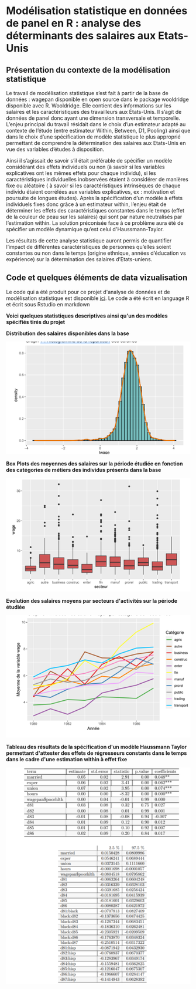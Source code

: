 # Modélisation statistique en données de panel en R : analyse des déterminants des salaires aux Etats-Unis

## Présentation du contexte de la modélisation statistique

Le travail de modélisation statistique s’est fait à partir de la base de données : wagepan disponible en open source dans le package wooldridge disponible avec R. Wooldridge. Elle contient des informations sur les salaires et les caractéristiques des travailleurs aux États-Unis. Il s’agit de données de panel donc ayant une dimension transversale et temporelle. L’enjeu principal du travail résidait dans le choix d’un estimateur adapté au contexte de l’étude (entre estimateur Within, Between, D1, Pooling) ainsi que dans le choix d’une spécification de modèle statistique le plus approprié permettant de comprendre la détermination des salaires aux Etats-Unis en vue des variables d’études à disposition.

Ainsi il s’agissait de savoir s’il était préférable de spécifier un modèle considérant des effets individuels ou non (à savoir si les variables explicatives ont les mêmes effets pour chaque individu), si les caractéristiques individuelles inobservées étaient à considérer de manières fixe ou aléatoire ( à savoir si les caractéristiques intrinsèques de chaque individu étaient corrélées aux variables explicatives, ex : motivation et poursuite de longues études). Après la spécification d’un modèle à effets individuels fixes donc grâce à un estimateur within, l’enjeu était de déterminer les effets des caractéristiques constantes dans le temps (effet de la couleur de peau sur les salaires) qui sont par nature neutralisés par l’estimation within. La solution préconisée face à ce problème aura été de spécifier un modèle dynamique qu’est celui d'Haussmann-Taylor.

Les résultats de cette analyse statistique auront permis de quantifier l’impact de différentes caractéristiques de personnes qu’elles soient constantes ou non dans le temps (origine ethnique, années d‘éducation vs expérience) sur la détermination des salaires d’Etats-uniens. 

## Code et quelques éléments de data vizualisation

Le code qui a été produit pour ce projet d'analyse de données et de modélisation statistique est disponible [ici](https://github.com/Victorouledi/Portfolio_data_analyst_et_data_scientist_Victor_OULEDI/blob/4cffee63d669b502189ad9905da7a34ff16ee3da/docs/asset/Panel_analysis_educ_USA/notebooks/3.Code%20en%20R%20pour%20la%20re%CC%81alisation%20de%20la%20mode%CC%81lisation%20statistique.rmd). Le code a été écrit en language R et écrit sous Rstudio en markdown

**Voici quelques statistiques descriptives ainsi qu'un des modèles spécifiés tirés du projet**

**Distribution des salaires disponibles dans la base**

![](https://github.com/Victorouledi/Portfolio_data_analyst_et_data_scientist_Victor_OULEDI/blob/4cffee63d669b502189ad9905da7a34ff16ee3da/docs/asset/Panel_analysis_educ_USA/images/Distribution%20des%20salaires%20disponibles%20dans%20la%20base%20%20.png)

**Box Plots des moyennes des salaires sur la période étudiée en fonction des catégories de métiers des individus présents dans la base**

![](https://github.com/Victorouledi/Portfolio_data_analyst_et_data_scientist_Victor_OULEDI/blob/4cffee63d669b502189ad9905da7a34ff16ee3da/docs/asset/Panel_analysis_educ_USA/images/Box%20Plots%20des%20moyennes%20des%20salaires%20sur%20la%20pe%CC%81riode%20e%CC%81tudie%CC%81e%20en%20fonction%20des%20cate%CC%81gories%20de%20me%CC%81tiers%20des%20individus%20pre%CC%81sents%20dans%20la%20base%20%20.png)

**Evolution des salaires moyens par secteurs d'activités sur la période étudiée**

![](https://github.com/Victorouledi/Portfolio_data_analyst_et_data_scientist_Victor_OULEDI/blob/4cffee63d669b502189ad9905da7a34ff16ee3da/docs/asset/Panel_analysis_educ_USA/images/Evolution%20des%20salaires%20moyens%20par%20secteurs%20d%E2%80%99activite%CC%81s%20sur%20la%20pe%CC%81riode%20e%CC%81tudie%CC%81e%20%20.png)

**Tableau des résultats de la spécification d'un modèle Haussmann Taylor permettant d'attester des effets de régresseurs constants dans le temps dans le cadre d'une estimation within à effet fixe**

![](https://github.com/Victorouledi/Portfolio_data_analyst_et_data_scientist_Victor_OULEDI/blob/4cffee63d669b502189ad9905da7a34ff16ee3da/docs/asset/Panel_analysis_educ_USA/images/re%CC%81sultats%20de%20la%20spe%CC%81cification%20d%E2%80%99un%20mode%CC%80le%20Haussmann%20Taylor.png)
